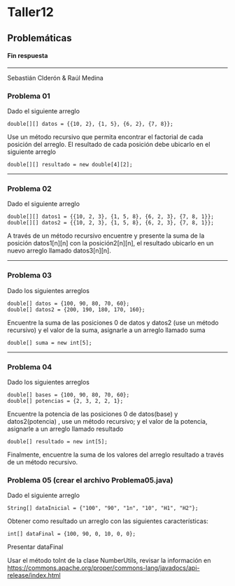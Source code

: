 # Taller12

## Problemáticas

#### Fin respuesta

***

Sebastián Clderón & Raúl Medina

### Problema 01
Dado el siguiente arreglo
```
double[][] datos = {{10, 2}, {1, 5}, {6, 2}, {7, 8}};
```

Use un método recursivo que permita encontrar el factorial de cada posición del arreglo. El resultado de cada posición debe ubicarlo en el siguiente arreglo

```
double[][] resultado = new double[4][2];
```
***

### Problema 02
Dado el siguiente arreglo
```
double[][] datos1 = {{10, 2, 3}, {1, 5, 8}, {6, 2, 3}, {7, 8, 1}};
double[][] datos2 = {{10, 2, 3}, {1, 5, 8}, {6, 2, 3}, {7, 8, 1}};
```
A través de un método recursivo encuentre y presente la suma de la posición datos1[n][n] con la posición2[n][n], el resultado ubicarlo en un nuevo arreglo llamado datos3[n][n].
***

### Problema 03
Dado los siguientes arreglos
```
double[] datos = {100, 90, 80, 70, 60};
double[] datos2 = {200, 190, 180, 170, 160};
```

Encuentre la suma de las posiciones 0 de datos y datos2 (use un método recursivo) y el valor de la suma, asignarle a un arreglo llamado suma

```
double[] suma = new int[5];

```
***

### Problema 04

Dado los siguientes arreglos
```
double[] bases = {100, 90, 80, 70, 60};
double[] potencias = {2, 3, 2, 2, 1};
```

Encuentre la potencia de las posiciones 0 de datos(base) y datos2(potencia) , use un método recursivo; y el valor de la potencia, asignarle a un arreglo llamado resultado

```
double[] resultado = new int[5];
```

Finalmente, encuentre la suma de los valores del arreglo resultado a través de un método recursivo.


### Problema 05 (crear el archivo Problema05.java)

Dado el siguiente arreglo
```
String[] dataInicial = {"100", "90", "1n", "10", "H1", "H2"};
```

Obtener como resultado un arreglo con las siguientes características:

```
int[] dataFinal = {100, 90, 0, 10, 0, 0};
```
Presentar dataFinal

Usar el método toInt de la clase NumberUtils, revisar la información en  https://commons.apache.org/proper/commons-lang/javadocs/api-release/index.html
